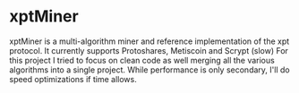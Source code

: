 xptMiner
========

xptMiner is a multi-algorithm miner and reference implementation of the xpt protocol. It currently supports Protoshares, Metiscoin and Scrypt (slow)
For this project I tried to focus on clean code as well merging all the various algorithms into a single project. While performance is only secondary, I'll do speed optimizations if time allows.

